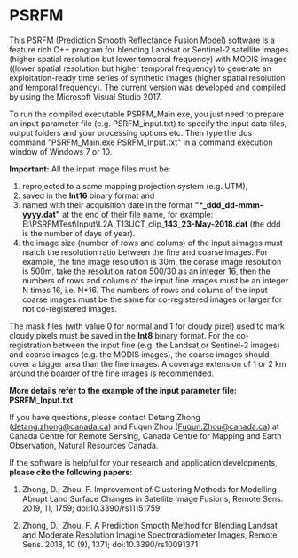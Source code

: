 # PSRFM
This PSRFM (Prediction Smooth Reflectance Fusion Model) software is a feature rich C++ program for blending Landsat or Sentinel-2 satellite images (higher spatial resolution but lower temporal frequency) with MODIS images ((lower spatial resolution but higher temporal frequency) to generate an exploitation-ready time series of synthetic images (higher spatial resolution and temporal frequency). The current version was developed and compiled by using the Microsoft Visual Studio 2017.

To run the compiled executable PSRFM_Main.exe, you just need to prepare an input parameter file (e.g. PSRFM_input.txt) to specify the input data files, output folders and your processing options etc. Then type the dos command "PSRFM_Main.exe PSRFM_Input.txt" in a command execution window of Windows 7 or 10.

<b>Important:</b> 
All the input image files must be:
1. reprojected to a same mapping projection system (e.g. UTM), 
2. saved in the <b>Int16</b> binary format and 
3. named with their acquisition date in the format <b>"*_ddd_dd-mmm-yyyy.dat"</b> at the end of their file name, for example: E:\\PSRFMTest\\Input\\L2A_T13UCT_clip<b>_143_23-May-2018.dat</b> (the ddd is the number of days of year).
4. the image size (number of rows and colums) of the input simages must match the resolution ratio between the fine and coarse images. For example, the fine image resolution is 30m, the corase image resolution is 500m, take the resolution ration 500/30 as an integer 16, then the numbers of rows and colums of the input fine images must be an integer N times 16, i.e. N*16. The numbers of rows and colums of the input coarse images must be the same for co-registered images or larger for not co-registered images. 

The mask files (with value 0 for normal and 1 for cloudy pixel) used to mark cloudy pixels must be saved in the <b>Int8</b> binary format. For the co-registration between the input fine (e.g. the Landsat or Sentinel-2 images) and coarse images (e.g. the MODIS images), the coarse images should cover a bigger area than the fine images. A coverage extension of 1 or 2 km around the boarder of the fine images is recommended. 

<b>More details refer to the example of the input parameter file: PSRFM_Input.txt</b>

If you have questions, please contact Detang Zhong (detang.zhong@canada.ca) and Fuqun Zhou (Fuqun.Zhou@canada.ca) at Canada Centre for Remote Sensing, Canada Centre for Mapping and Earth Observation, Natural Resources Canada.

If the software is helpful for your research and application developments, <b>please cite the following papers:</b>

1.	Zhong, D.; Zhou, F. Improvement of Clustering Methods for Modelling Abrupt Land Surface Changes in Satellite Image Fusions, Remote Sens. 2019, 11, 1759; doi:10.3390/rs11151759.

2.	Zhong, D.; Zhou, F. A Prediction Smooth Method for Blending Landsat and Moderate Resolution Imagine Spectroradiometer Images, Remote Sens. 2018, 10 (9), 1371; doi:10.3390/rs10091371


